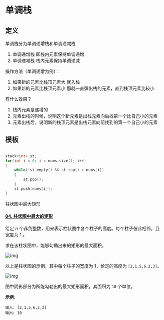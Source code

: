 # 单调栈

## 定义

单调栈分为单调递增栈和单调递减栈

1. 单调递增栈 即栈内元素保持单调递增
2. 单调递减栈 栈内元素保持单调递减

操作方法（单调递增为例）：

1. 如果新的元素比栈顶元素大 就入栈
2. 如果新的元素比栈顶元素小 那就一直弹出栈的元素，直到栈顶元素比较小

有什么效果？

1. 栈内元素是递增的
2. 元素出栈的时候，说明这个新元素是出栈元素向后找第一个比自己小的元素
3. 元素出栈后，说明新的栈顶元素是出栈元素向前找到的第一个自己小的元素

## 模板

```c++

stack<int> st;
for(int i = 0; i < nums.size(); i++)
{
	while(!st.empty() && st.top() > nums[i])
	{
		st.pop();
	}
	st.push(nums[i]);
}

```

柱状图中最大矩形

#### [84. 柱状图中最大的矩形](https://leetcode-cn.com/problems/largest-rectangle-in-histogram/)



给定 *n* 个非负整数，用来表示柱状图中各个柱子的高度。每个柱子彼此相邻，且宽度为 1 。

求在该柱状图中，能够勾勒出来的矩形的最大面积。

 

![img](https://assets.leetcode-cn.com/aliyun-lc-upload/uploads/2018/10/12/histogram.png)

以上是柱状图的示例，其中每个柱子的宽度为 1，给定的高度为 `[2,1,5,6,2,3]`。

 

![img](https://assets.leetcode-cn.com/aliyun-lc-upload/uploads/2018/10/12/histogram_area.png)

图中阴影部分为所能勾勒出的最大矩形面积，其面积为 `10` 个单位。

 

**示例:**

```
输入: [2,1,5,6,2,3]
输出: 10
```